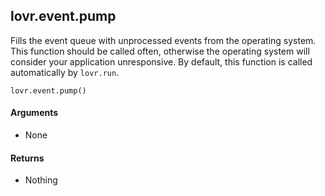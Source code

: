 <!--
category: reference
-->

lovr.event.pump
---

Fills the event queue with unprocessed events from the operating system.  This function should be
called often, otherwise the operating system will consider your application unresponsive.  By default,
this function is called automatically by `lovr.run`.

    lovr.event.pump()

#### Arguments

- None

#### Returns

- Nothing
